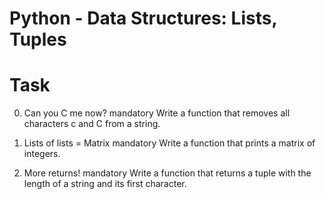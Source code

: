 Python - Data Structures: Lists, Tuples 
==========================================================


Task
==========================================================
0. Can you C me now?
mandatory
Write a function that removes all characters c and C from a string.

1. Lists of lists = Matrix
mandatory
Write a function that prints a matrix of integers.

2. More returns!
mandatory
Write a function that returns a tuple with the length of a string and its first character.